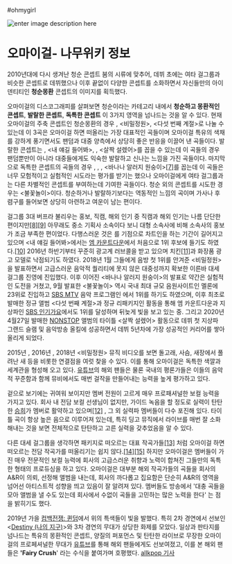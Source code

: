 #ohmygirl

![enter image description here](https://ww.namu.la/s/5dea38529d550aa394595ecb89633700ba812699bf300723b556dcf6f78ccc10a40d809073cc06dccc28f6e3a4a5249ddc00ea4f07569b9131a1732c7ec8691e5478df8a22f764e321daea5db8eeb7f4f0c8b6148b8ab1ccaddf8a759d5ffc303a6a821cc6eb57a12d9e6837f7aa4984)

# 오마이걸- 나무위키 정보

2010년대에 다시 생겨난 청순 콘셉트 붐의 시류에 맞추어, 데뷔 초에는 여타 걸그룹과 비슷한 콘셉트로 데뷔했으나 이후 끝없이 다양한 콘셉트를 소화하면서 자신들만의 아이덴티티인 **청순몽환** 콘셉트의 이미지를 획득했다.  
  
오마이걸의 디스코그래피를 살펴보면 청순이라는 카테고리 내에서 **청순하고 몽환적인 콘셉트**, **발랄한 콘셉트**, **독특한 콘셉트** 이 3가지 영역을 넘나드는 것을 알 수 있다. 현재 오마이걸의 주축 콘셉트인 청순몽환의 경우 <CLOSER>, <비밀정원>, <다섯 번째 계절>로 나눌 수 있는데 이 3곡은 오마이걸 하면 떠올리는 가장 대표적인 곡들이며 오마이걸 특유의 색채를 강하게 풍기면서도 팬덤과 대중 양측에서 상당히 좋은 반응을 이끌어 낸 곡들이다. 발랄한 콘셉트는 <CUPID>, <내 얘길 들어봐>, <BUNGEE>, <살짝 설렜어>를 꼽을 수 있는데 이 곡들의 경우 팬덤뿐만이 아니라 대중들에게도 익숙한 발랄하고 신나는 느낌을 가진 곡들이다. 마지막으로 독특한 콘셉트의 곡들의 경우 <LIAR LIAR>, <WINDY DAY>, <Coloring Book>, <바나나 알러지 원숭이>[[7]](https://namu.wiki/w/%EC%98%A4%EB%A7%88%EC%9D%B4%EA%B1%B8#fn-7)를 꼽는데 이 곡들은 너무 모험적이고 실험적인 시도라는 평가를 받기는 했으나 오마이걸에게 여타 걸그룹과는 다른 차별적인 콘셉트를 부여하는데 기여한 곡들이다. 청순 외의 콘셉트를 시도한 경우는 <불꽃놀이>이다. 청순하거나 발랄하기보다는 역동적인 느낌의 곡이며 가사나 후렴구를 들어보면 상당히 아련하고 여운이 남는 편이다.  
  
걸그룹 3대 버프라 불리우는 홍보, 직캠, 해외 인기 중 직캠과 해외 인기는 나름 단단한 편이지만[[8]](https://namu.wiki/w/%EC%98%A4%EB%A7%88%EC%9D%B4%EA%B1%B8#fn-8)[[9]](https://namu.wiki/w/%EC%98%A4%EB%A7%88%EC%9D%B4%EA%B1%B8#fn-9) 아무래도 중소 기획사 소속이다 보니 대형 소속사에 비해 소속사의 홍보가 조금 부족한 편이었다. 다행스러운 것은 <WINDY DAY>를 기점으로 차트인을 하는 기간이 길어지고 있으며 <내 얘길 들어봐>에서는 [엠 카운트다운](https://namu.wiki/w/%EC%97%A0%20%EC%B9%B4%EC%9A%B4%ED%8A%B8%EB%8B%A4%EC%9A%B4 "엠 카운트다운")에서 처음으로 1위 후보에 들기도 하였다.[[10]](https://namu.wiki/w/%EC%98%A4%EB%A7%88%EC%9D%B4%EA%B1%B8#fn-10) 2016년 하반기부터 꾸준히 광고계 러브콜을 받고 있으며 치킨[[11]](https://namu.wiki/w/%EC%98%A4%EB%A7%88%EC%9D%B4%EA%B1%B8#fn-11)과 화장품 광고 모델로 낙점되기도 하였다. 2018년 1월 그들에게 음방 첫 1위를 안겨준 <비밀정원>을 발표하면서 고급스러운 음악적 퀄리티에 못지 않은 대중성까지 확보한 이른바 대세 걸그룹 진영에 진입했다. 이후 이어진 <바나나 알러지 원숭이>의 발표로 약간은 실험적인 도전을 거쳤고, 9월 발표한 <불꽃놀이> 역시 국내 최대 규모 음원사이트인 멜론에 23위로 진입하고 [SBS MTV](https://namu.wiki/w/SBS%20MTV "SBS MTV") 음악 프로그램인 <THE SHOW> 에서 1위를 하기도 하였으며, 이후 최초로 발매한 정규 앨범 <다섯 번째 계절>과 정규 리패키지인 <BUNGEE> 활동을 통해 엠 카운트다운과 지상파인 [SBS 인기가요](https://namu.wiki/w/SBS%20%EC%9D%B8%EA%B8%B0%EA%B0%80%EC%9A%94 "SBS 인기가요")에서도 1위를 달성하며 뒤늦게 빛을 보고 있는 중. 그리고 2020년 4월27일 발매한 [NONSTOP](https://namu.wiki/w/NONSTOP "NONSTOP") 앨범의 타이틀 <살짝 설렜어> 활동으로 데뷔 첫 지상파 그랜드 슬램 및 음악방송 올킬에 성공하면서 데뷔 5년차에 가장 성공적인 커리어를 쌓아올리게 되었다.  
  
2015년 <CLOSER>, 2016년 <WINDY DAY>, 2018년 <비밀정원> 뮤직 비디오를 보면 돌고래, 사슴, 새장에서 풀려난 새 등을 비롯한 연결점을 여럿 찾을 수 있다. 이를 통해 오마이걸은 독특한 색깔과 세계관을 형성해 오고 있다. [유튜브](https://namu.wiki/w/%EC%9C%A0%ED%8A%9C%EB%B8%8C "유튜브")의 해외 팬들은 물론 국내의 평론가들은 이들의 음악적 꾸준함과 함께 뮤비에서도 매번 걸작을 만들어내는 능력을 높게 평가하고 있다.  
  
겉으로 보기에는 귀여워 보이지만 멤버 전원이 고르게 매우 프로패셔널한 보컬 능력을 가지고 있다. 회사 내 전담 보컬 선생님이 없지만, 가이드 녹음을 할 정도로 실력이 탄탄한 [승희](https://namu.wiki/w/%EC%8A%B9%ED%9D%AC "승희")가 멤버로 활약하고 있으며[[12]](https://namu.wiki/w/%EC%98%A4%EB%A7%88%EC%9D%B4%EA%B1%B8#fn-12) , 그 외 실력파 멤버들이 다수 포진해 있다. 타이틀 곡이 항상 높은 음으로 이루어져 있는데, 특히 딩고 뮤직에서 라이브를 매번 잘 소화해내는 것을 보면 전체적으로 탄탄하고 고른 실력을 갖추었음을 알 수 있다.  
  
다른 대세 걸그룹을 생각하면 패키지로 떠오르는 대표 작곡가들[[13]](https://namu.wiki/w/%EC%98%A4%EB%A7%88%EC%9D%B4%EA%B1%B8#fn-13) 처럼 오마이걸 하면 떠오르는 전담 작곡가를 떠올리기는 쉽지 않다.[[14]](https://namu.wiki/w/%EC%98%A4%EB%A7%88%EC%9D%B4%EA%B1%B8#fn-14)[[15]](https://namu.wiki/w/%EC%98%A4%EB%A7%88%EC%9D%B4%EA%B1%B8#fn-15) 하지만 오마이걸은 멤버들이 가진 매우 전문적인 보컬 능력에 회사의 고급스러운 취향과 노력이 합쳐진 그들만의 독특한 형태의 프로듀싱을 하고 있다. 오마이걸은 대부분 해외 작곡가들의 곡들을 회사의 A&R이 의뢰, 선정해 앨범을 내는데, 회사의 까다롭고 집요함은 단순히 A&R의 영역을 넘어선 아티스트적 성향을 띄고 있음이 잘 알려져 있다. 멤버들도 방송에서 '대충 곡들을 모아 앨범을 낼 수도 있는데 회사에서 수없이 곡들을 고민하는 많은 노력을 한다' 는 점을 밝히기도 했다.  
  
2019년 가을 [컴백전쟁: 퀸덤](https://namu.wiki/w/%EC%BB%B4%EB%B0%B1%EC%A0%84%EC%9F%81:%20%ED%80%B8%EB%8D%A4 "컴백전쟁: 퀸덤")에서 위의 특색들이 빛을 발했다. 특히 2차 경연에서 선보인 <[Destiny (나의 지구)](https://namu.wiki/w/Destiny%20(%EB%82%98%EC%9D%98%20%EC%A7%80%EA%B5%AC) "Destiny (나의 지구)")>와 3차 경연의 <Twilight> 무대가 상당한 화제를 모았다. 일상과 판타지를 넘나드는 특유의 몽환적인 콘셉트, 양질의 퍼포먼스 및 탄탄한 라이브로 무장한 오마이걸의 프로페셔널한 무대가 [유튜브](https://namu.wiki/w/%EC%9C%A0%ED%8A%9C%EB%B8%8C "유튜브")를 통해 해외 팬들에게도 선보여졌고, 이를 본 해외 팬들은 **'Fairy Crush**' 라는 수식을 붙여가며 호평했다. [allkpop 기사](https://www.allkpop.com/article/2019/09/oh-my-girl-brings-out-the-fairy-crush-concept-with-their-rendition-of-lovelyz-destiny "https://www.allkpop.com/article/2019/09/oh-my-girl-brings-out-the-fairy-crush-concept-with-their-rendition-of-lovelyz-destiny")


